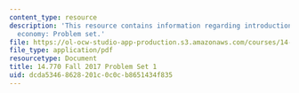 ```yaml
---
content_type: resource
description: 'This resource contains information regarding introduction to political
  economy: Problem set.'
file: https://ol-ocw-studio-app-production.s3.amazonaws.com/courses/14-770-introduction-to-political-economy-fall-2017/dcda53468628201c0c0cb8651434f835_MIT14_770F17_pset1.pdf
file_type: application/pdf
resourcetype: Document
title: 14.770 Fall 2017 Problem Set 1
uid: dcda5346-8628-201c-0c0c-b8651434f835
---
```

